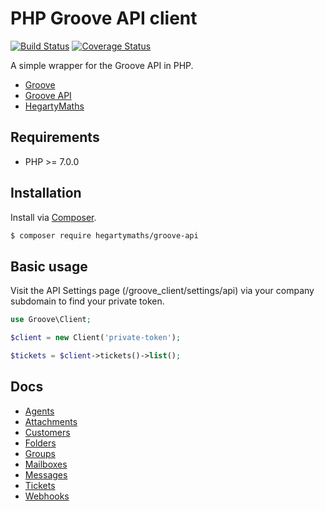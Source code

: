 PHP Groove API client
=====================

[![Build Status](https://img.shields.io/travis/HegartyMaths/php-groove-api.svg?branch=master&style=flat-square)](https://travis-ci.org/HegartyMaths/php-groove-api) 
[![Coverage Status](https://img.shields.io/coveralls/HegartyMaths/php-groove-api.svg?branch=master&style=flat-square)](https://coveralls.io/github/HegartyMaths/php-groove-api?branch=master)

A simple wrapper for the Groove API in PHP.

* [Groove](https://www.groovehq.com)
* [Groove API](https://www.groovehq.com/docs)
* [HegartyMaths](https://hegartymaths.com)

## Requirements

 - PHP >= 7.0.0

## Installation

Install via [Composer](http://getcomposer.org).

```bash
$ composer require hegartymaths/groove-api
```

## Basic usage

Visit the API Settings page (/groove_client/settings/api) via your company subdomain to find your private token.

```php
use Groove\Client;

$client = new Client('private-token');

$tickets = $client->tickets()->list();
```

## Docs
 - [Agents](https://github.com/HegartyMaths/php-groove-api/blob/master/docs/Agents.md)
 - [Attachments](https://github.com/HegartyMaths/php-groove-api/blob/master/docs/Attachments.md)
 - [Customers](https://github.com/HegartyMaths/php-groove-api/blob/master/docs/Customers.md)
 - [Folders](https://github.com/HegartyMaths/php-groove-api/blob/master/docs/Folders.md)
 - [Groups](https://github.com/HegartyMaths/php-groove-api/blob/master/docs/Groups.md)
 - [Mailboxes](https://github.com/HegartyMaths/php-groove-api/blob/master/docs/Mailboxes.md)
 - [Messages](https://github.com/HegartyMaths/php-groove-api/blob/master/docs/Messages.md)
 - [Tickets](https://github.com/HegartyMaths/php-groove-api/blob/master/docs/Tickets.md)
 - [Webhooks](https://github.com/HegartyMaths/php-groove-api/blob/master/docs/Webhooks.md)
 